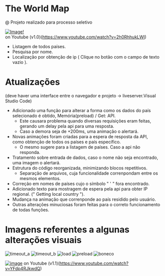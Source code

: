 # The World Map
@ Projeto realizado para processo seletivo  

[![Image!](https://user-images.githubusercontent.com/25700237/116011049-4c459380-a5f9-11eb-8aba-98caa7e9a0f7.png)](https://www.youtube.com/watch?v=2h0RhhukLWI)  
on Youtube (v1.0)(https://www.youtube.com/watch?v=2h0RhhukLWI)

* Listagem de todos países.
* Pesquisa por nome.
* Localização por obtenção de ip ( Clique no botão com o campo de texto vazio ).


# Atualizações
(deve haver uma interface entre o navegador e projeto -> liveserver.Visual Studio Code)

* Adicionado uma função para alterar a forma como os dados do país selecionado é obtido, Memória(preload) / Get: API.
  * Este causara problema quando diversas requisições eram feitas, gerando um delay pela api para uma resposta.
  * Caso a demora seja de +200ms, uma animação o alertará.
* Novas animações foram criadas para a espera de resposta da API, como obtenção de todos os países e país específico.
  * O mesmo sugere para a listagem de países. Caso a api não responda.
* Tratamento sobre entrada de dados, caso o nome não seja encontrado, uma imagem o alertará.
* Estrutura do código reorganizada, minimizando blocos repetitivos.
  * Separação de arquivos, cuja funcionalidade correnpondam entre os mesmos elementos.
* Correção em nomes de países cujo o símbolo " ' " fora encontrado.
* Adicionado texto para mostragem de espera pela api para obter IP regional. (" Getting local country ").
* Mudança na animação que correnponde ao país residido pelo usuário.
* Outras alterações minuciosas foram feitas para o correto funcionamento de todas funções.

# Imagens referentes a algunas alterações visuais

![timeout_a](https://user-images.githubusercontent.com/25700237/117083776-d5f11180-ad1b-11eb-8311-da710344b4bf.PNG)
![timeout_b](https://user-images.githubusercontent.com/25700237/117083777-d8536b80-ad1b-11eb-87ff-17276dd25ea8.PNG)
![load](https://user-images.githubusercontent.com/25700237/117083782-da1d2f00-ad1b-11eb-9ce6-df9c0f5f9b7a.PNG)
![preload](https://user-images.githubusercontent.com/25700237/117083783-db4e5c00-ad1b-11eb-8d6e-136870576323.PNG)
![boneco](https://user-images.githubusercontent.com/25700237/117083801-ea350e80-ad1b-11eb-8245-faf0c8921c51.PNG)

[![image](https://user-images.githubusercontent.com/25700237/117085767-0d15f180-ad21-11eb-96a2-8533f3179e75.png)](https://www.youtube.com/watch?v=YFdp4RJkwdQ)
on Youtube (v1.1)(https://www.youtube.com/watch?v=YFdp4RJkwdQ)

